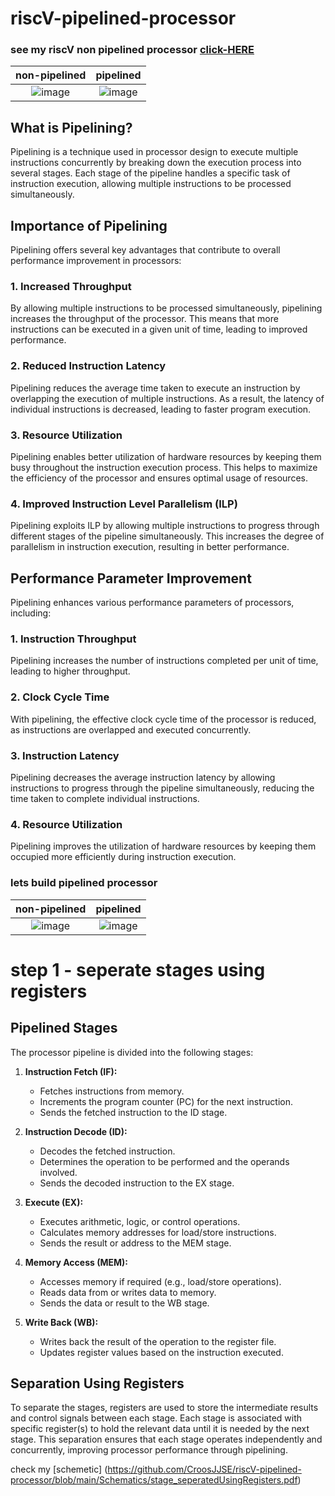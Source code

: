 # riscV-pipelined-processor
### see my riscV non pipelined processor [click-HERE](https://github.com/CroosJJSE/RISC_V_NON-pipelined-processor)





non-pipelined             |  pipelined
:-------------------------:|:----------------------------------:
![image](https://github.com/CroosJJSE/riscV-pipelined-processor/assets/141708783/a25ae238-8410-4eb8-b69e-eba80acf3241) | ![image](https://github.com/CroosJJSE/riscV-pipelined-processor/assets/141708783/e531fc16-0f0d-47e1-887d-bc5997be6f40)

## What is Pipelining?

Pipelining is a technique used in processor design to execute multiple instructions concurrently by breaking down the execution process into several stages. Each stage of the pipeline handles a specific task of instruction execution, allowing multiple instructions to be processed simultaneously.

## Importance of Pipelining

Pipelining offers several key advantages that contribute to overall performance improvement in processors:

### 1. Increased Throughput

By allowing multiple instructions to be processed simultaneously, pipelining increases the throughput of the processor. This means that more instructions can be executed in a given unit of time, leading to improved performance.

### 2. Reduced Instruction Latency

Pipelining reduces the average time taken to execute an instruction by overlapping the execution of multiple instructions. As a result, the latency of individual instructions is decreased, leading to faster program execution.

### 3. Resource Utilization

Pipelining enables better utilization of hardware resources by keeping them busy throughout the instruction execution process. This helps to maximize the efficiency of the processor and ensures optimal usage of resources.

### 4. Improved Instruction Level Parallelism (ILP)

Pipelining exploits ILP by allowing multiple instructions to progress through different stages of the pipeline simultaneously. This increases the degree of parallelism in instruction execution, resulting in better performance.

## Performance Parameter Improvement

Pipelining enhances various performance parameters of processors, including:

### 1. Instruction Throughput

Pipelining increases the number of instructions completed per unit of time, leading to higher throughput.

### 2. Clock Cycle Time

With pipelining, the effective clock cycle time of the processor is reduced, as instructions are overlapped and executed concurrently.

### 3. Instruction Latency

Pipelining decreases the average instruction latency by allowing instructions to progress through the pipeline simultaneously, reducing the time taken to complete individual instructions.

### 4. Resource Utilization

Pipelining improves the utilization of hardware resources by keeping them occupied more efficiently during instruction execution.








### lets build pipelined processor

non-pipelined             |  pipelined
:-------------------------:|:-------------------------:
 ![image](https://github.com/CroosJJSE/riscV-pipelined-processor/assets/141708783/6f7fe8b3-f27c-4532-b8ea-8ec71dffe8a7) |  ![image](https://github.com/CroosJJSE/riscV-pipelined-processor/assets/141708783/cc8add85-552a-4b3f-93ca-5781e089802f)


# step 1 - seperate stages using registers

## Pipelined Stages
The processor pipeline is divided into the following stages:

1. **Instruction Fetch (IF):**
   - Fetches instructions from memory.
   - Increments the program counter (PC) for the next instruction.
   - Sends the fetched instruction to the ID stage.

2. **Instruction Decode (ID):**
   - Decodes the fetched instruction.
   - Determines the operation to be performed and the operands involved.
   - Sends the decoded instruction to the EX stage.

3. **Execute (EX):**
   - Executes arithmetic, logic, or control operations.
   - Calculates memory addresses for load/store instructions.
   - Sends the result or address to the MEM stage.

4. **Memory Access (MEM):**
   - Accesses memory if required (e.g., load/store operations).
   - Reads data from or writes data to memory.
   - Sends the data or result to the WB stage.

5. **Write Back (WB):**
   - Writes back the result of the operation to the register file.
   - Updates register values based on the instruction executed.

## Separation Using Registers
To separate the stages, registers are used to store the intermediate results and control signals between each stage. Each stage is associated with specific register(s) to hold the relevant data until it is needed by the next stage. This separation ensures that each stage operates independently and concurrently, improving processor performance through pipelining.

check my [schemetic] (https://github.com/CroosJJSE/riscV-pipelined-processor/blob/main/Schematics/stage_seperatedUsingRegisters.pdf) 
